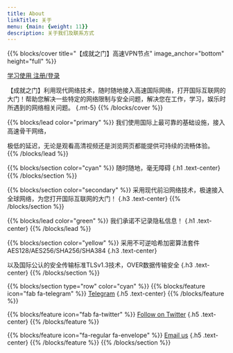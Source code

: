 ```yaml
---
title: About
linkTitle: 关于
menu: {main: {weight: 11}}
description: 关于我们及联系方式
---
```


{{% blocks/cover title="【成就之门】高速VPN节点" image_anchor="bottom" height="full" %}}

<a class="btn btn-lg btn-primary me-3 mb-4" href="/docs/">
  学习使用 <i class="fas fa-arrow-alt-circle-right ms-2"></i>
</a>
<a class="btn btn-lg btn-secondary me-3 mb-4" href="https://login.33way.top">
  注册/登录 <i class="fas fa-arrow-alt-circle-right ms-2"></i>
</a>

【成就之门】利用现代网络技术，随时随地接入高速国际网络，打开国际互联网的大门！帮助您解决一些特定的网络限制与安全问题，解决您在工作，学习，娱乐时所遇到的网络相关问题。
{.mt-5}
{{% /blocks/cover %}}


{{% blocks/lead color="primary" %}}
我们使用国际上最可靠的基础设施，接入高速骨干网络， 

极低的延迟，无论是观看高清视频还是浏览网页都能提供可持续的流畅体验。
{{% /blocks/lead %}}

{{% blocks/section color="cyan" %}}
随时随地，毫无障碍
{.h1 .text-center}
{{% /blocks/section %}}

{{% blocks/section color="secondary" %}}
采用现代前沿网络技术，极速接入全球网络，为您打开国际互联网的大门！
{.h3 .text-center}
{{% /blocks/section %}}

{{% blocks/lead color="green" %}}
我们承诺不记录隐私信息！
{.h1 .text-center}
{{% /blocks/lead %}}

{{% blocks/section color="yellow" %}}
采用不可逆哈希加密算法套件AES128/AES256/SHA256/SHA384
{.h3 .text-center}

以及国际公认的安全传输标准TLSv1.3技术，OVER数据传输安全 
{.h3 .text-center}
{{% /blocks/section %}}


{{% blocks/section type="row" color="cyan" %}}
{{% blocks/feature icon="fab fa-telegram" %}}
[Telegram](https://t.me/top33way)
{.h5 .text-center}
{{% /blocks/feature %}}


{{% blocks/feature icon="fab fa-twitter" %}}
[Follow on Twitter](https://x.com/33waytop)
{.h5 .text-center}
{{% /blocks/feature %}}


{{% blocks/feature icon="fa-regular fa-envelope" %}}
[Email us](mailto:top33way@gmail.com)
{.h5 .text-center}
{{% /blocks/feature %}}
{{% /blocks/section %}}